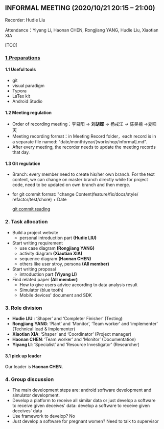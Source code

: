 ## INFORMAL MEETING  (2020/10/21 20:15 – 21:00)

Recorder: Hudie Liu

Attendance：Yiyang Li, Haonan CHEN, Rongjiang YANG, Hudie Liu, Xiaotian XIA

[TOC]

### [1.Preparations](../TaskBoard/Preparation.md)

#### 1.1 Useful tools

- git 
- visual paradigm
- Typora
- LaTex kit
- Android Studio



#### 1.2 Meeting regulation

- Order of recording meeting：李易阳 -> **刘胡蝶** -> 杨戎江 -> 陈昊楠 ->夏啸天
- Meeting recording format：in Meeting Record folder，each record is in a separate file named: "date/month/year/[workshop/informal].md".
- After every meeting, the recorder needs to update the meeting records that day.



#### 1.3 Git regulation

- Branch: every member need to create his/her own branch. For the text content, we can change on master branch directly while for project code, need to be updated on own branch and then merge.

- for git commit format: "change Content(feature/fix/docs/style/ refactor/test/chore) + Date

  [git commit reading](https://www.jianshu.com/p/201bd81e7dc9)



### 2. Task allocation

- Build a project website 
  - personal introduction part  **(Hudie LIU)**
- Start writing requirement
  - use case diagram  **(Rongjiang YANG)**
  - activity diagram **(Xiaotian XIA)**
  - sequence diagram **(Haonan CHEN)**
  - others like user stroy, persona **(All member)**
- Start writing proposal
  - introduction part  **(Yiyang LI)**
- Find related paper  **(All member)**
  - How to give users advice according to data analysis result
  - Simulator (blue tooth)
  - Mobile devices' document and SDK



### 3. Role division

- **Hudie LIU** : ‘Shaper’ and ‘Completer Finisher’  (Testing)
- **Rongjiang YANG**: ‘Plant’ and ‘Monitor’, ‘Team worker’ and ‘implementer’  (Technical lead & Implementer)
- **Xiaotian XIA**: ‘Shaper’ and ‘Coordinator’ (Project manager)
- **Haonan CHEN**: ‘Team worker’ and ‘Monitor’ (Documentation)
- **Yiyang LI**:  ‘Specialist’ and ‘Resource Investigator’ (Researcher)



#### 3.1 pick up leader

Our leader is **Haonan CHEN**.



### 4. Group discussion

- The main development steps are: android software development and simulator development.
- Develop a platform to receive all similar data or just develop a software to receive given deceives' data:  develop a software to receive given deceives' data
- Use framework to develop? No
- Just develop a software for pregnant women? Need to talk to supervisor







